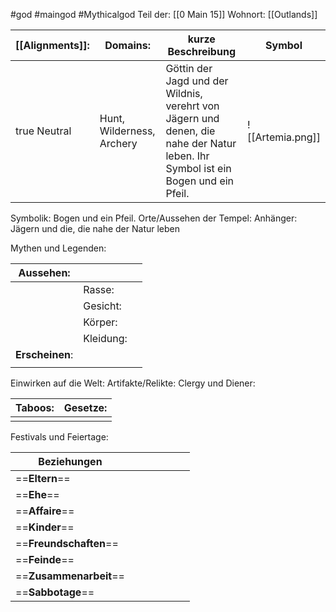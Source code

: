 #god #maingod #Mythicalgod
Teil der: [[0 Main 15]]
Wohnort: [[Outlands]]

| [[Alignments]]: | Domains:                  | kurze Beschreibung                                                                                                               | Symbol           |
| --------------- | ------------------------- | -------------------------------------------------------------------------------------------------------------------------------- | ---------------- |
| true Neutral    | Hunt, Wilderness, Archery | Göttin der Jagd und der Wildnis, verehrt von Jägern und denen, die nahe der Natur leben. Ihr Symbol ist ein Bogen und ein Pfeil. | ![[Artemia.png]] |
Symbolik: Bogen und ein Pfeil.
Orte/Aussehen der Tempel:
Anhänger: Jägern und die, die nahe der Natur leben

Mythen und Legenden:

| Aussehen:       |           |     |
| --------------- | --------- | --- |
|                 | Rasse:    |     |
|                 | Gesicht:  |     |
|                 | Körper:   |     |
|                 | Kleidung: |     |
| **Erscheinen**: |           |     |
|                 |           |     |
Einwirken auf die Welt:
Artifakte/Relikte:
Clergy und Diener:

| Taboos: | Gesetze: |
| ------- | -------- |
|         |          |
Festivals und Feiertage: 

| Beziehungen            |     |     |     |     |     |     |
| ---------------------- | --- | --- | --- | --- | --- | --- |
| ==**Eltern**==         |     |     |     |     |     |     |
| ==**Ehe**==            |     |     |     |     |     |     |
| ==**Affaire**==        |     |     |     |     |     |     |
| ==**Kinder**==         |     |     |     |     |     |     |
| ==**Freundschaften**== |     |     |     |     |     |     |
| ==**Feinde**==         |     |     |     |     |     |     |
| ==**Zusammenarbeit**== |     |     |     |     |     |     |
| ==**Sabbotage**==      |     |     |     |     |     |     |